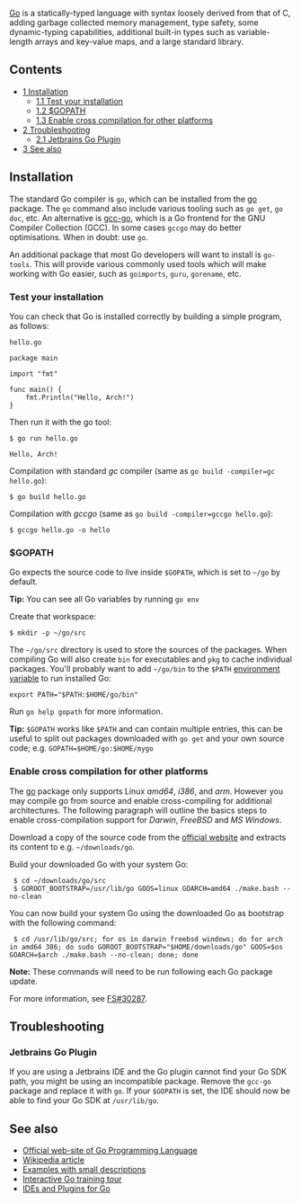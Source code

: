 [Go](http://golang.org/) is a statically-typed language with syntax loosely derived from that of C, adding garbage collected memory management, type safety, some dynamic-typing capabilities, additional built-in types such as variable-length arrays and key-value maps, and a large standard library.

## Contents

*   [1 Installation](#Installation)
    *   [1.1 Test your installation](#Test_your_installation)
    *   [1.2 $GOPATH](#.24GOPATH)
    *   [1.3 Enable cross compilation for other platforms](#Enable_cross_compilation_for_other_platforms)
*   [2 Troubleshooting](#Troubleshooting)
    *   [2.1 Jetbrains Go Plugin](#Jetbrains_Go_Plugin)
*   [3 See also](#See_also)

## Installation

The standard Go compiler is `go`, which can be installed from the [go](https://www.archlinux.org/packages/?name=go) package. The `go` command also include various tooling such as `go get`, `go doc`, etc. An alternative is [gcc-go](https://www.archlinux.org/packages/?name=gcc-go), which is a Go frontend for the GNU Compiler Collection (GCC). In some cases `gccgo` may do better optimisations. When in doubt: use `go`.

An additional package that most Go developers will want to install is `go-tools`. This will provide various commonly used tools which will make working with Go easier, such as `goimports`, `guru`, `gorename`, etc.

### Test your installation

You can check that Go is installed correctly by building a simple program, as follows:

 `hello.go` 
```
package main

import "fmt"

func main() {
    fmt.Println("Hello, Arch!")
}

```

Then run it with the go tool:

 `$ go run hello.go` 
```
Hello, Arch!

```

Compilation with standard *gc* compiler (same as `go build -compiler=gc hello.go`):

```
$ go build hello.go

```

Compilation with *gccgo* (same as `go build -compiler=gccgo hello.go`):

```
$ gccgo hello.go -o hello

```

### $GOPATH

Go expects the source code to live inside `$GOPATH`, which is set to `~/go` by default.

**Tip:** You can see all Go variables by running `go env`

Create that workspace:

```
$ mkdir -p ~/go/src

```

The `~/go/src` directory is used to store the sources of the packages. When compiling Go will also create `bin` for executables and `pkg` to cache individual packages. You'll probably want to add `~/go/bin` to the `$PATH` [environment variable](/index.php/Environment_variable "Environment variable") to run installed Go:

```
export PATH="$PATH:$HOME/go/bin"

```

Run `go help gopath` for more information.

**Tip:** `$GOPATH` works like `$PATH` and can contain multiple entries, this can be useful to split out packages downloaded with `go get` and your own source code; e.g. `GOPATH=$HOME/go:$HOME/mygo`

### Enable cross compilation for other platforms

The [go](https://www.archlinux.org/packages/?name=go) package only supports Linux *amd64*, *i386*, and *arm*. However you may compile go from source and enable cross-compiling for additional architectures. The following paragraph will outline the basics steps to enable cross-compilation support for *Darwin*, *FreeBSD* and *MS Windows*.

Download a copy of the source code from the [official website](https://golang.org/) and extracts its content to e.g. `~/downloads/go`.

Build your downloaded Go with your system Go:

```
 $ cd ~/downloads/go/src
 $ GOROOT_BOOTSTRAP=/usr/lib/go GOOS=linux GOARCH=amd64 ./make.bash --no-clean

```

You can now build your system Go using the downloaded Go as bootstrap with the following command:

```
 $ cd /usr/lib/go/src; for os in darwin freebsd windows; do for arch in amd64 386; do sudo GOROOT_BOOTSTRAP="$HOME/downloads/go" GOOS=$os GOARCH=$arch ./make.bash --no-clean; done; done

```

**Note:** These commands will need to be run following each Go package update.

For more information, see [FS#30287](https://bugs.archlinux.org/task/30287).

## Troubleshooting

### Jetbrains Go Plugin

If you are using a Jetbrains IDE and the Go plugin cannot find your Go SDK path, you might be using an incompatible package. Remove the `gcc-go` package and replace it with `go`. If your `$GOPATH` is set, the IDE should now be able to find your Go SDK at `/usr/lib/go`.

## See also

*   [Official web-site of Go Programming Language](http://golang.org/)
*   [Wikipedia article](https://en.wikipedia.org/wiki/Go_(programming_language) "wikipedia:Go (programming language)")
*   [Examples with small descriptions](https://gobyexample.com/)
*   [Interactive Go training tour](http://tour.golang.org)
*   [IDEs and Plugins for Go](https://github.com/golang/go/wiki/IDEsAndTextEditorPlugins)